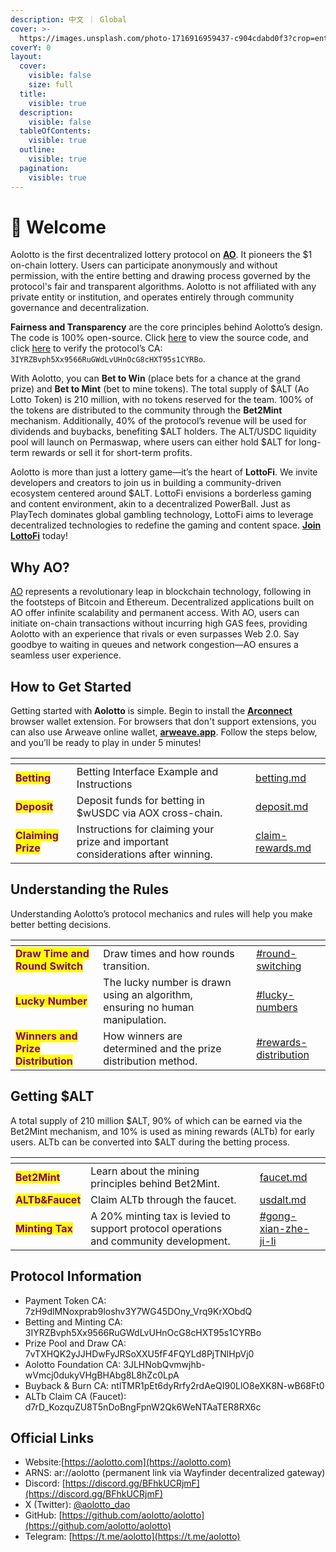 ```yaml
---
description: 中文 ｜ Global
cover: >-
  https://images.unsplash.com/photo-1716916959437-c904cdabd0f3?crop=entropy&cs=srgb&fm=jpg&ixid=M3wxOTcwMjR8MHwxfHJhbmRvbXx8fHx8fHx8fDE3MjAzMjY3MzZ8&ixlib=rb-4.0.3&q=85
coverY: 0
layout:
  cover:
    visible: false
    size: full
  title:
    visible: true
  description:
    visible: false
  tableOfContents:
    visible: true
  outline:
    visible: true
  pagination:
    visible: true
---
```


# 👏 Welcome

Aolotto is the first decentralized lottery protocol on [**AO**](https://ao.arweave.dev/). It pioneers the $1 on-chain lottery. Users can participate anonymously and without permission, with the entire betting and drawing process governed by the protocol's fair and transparent algorithms. Aolotto is not affiliated with any private entity or institution, and operates entirely through community governance and decentralization.

**Fairness and Transparency** are the core principles behind Aolotto’s design. The code is 100% open-source. Click [here](https://github.com/aolotto/protocols) to view the source code, and click [here](https://www.ao.link/#/entity/3IYRZBvph5Xx9566RuGWdLvUHnOcG8cHXT95s1CYRBo) to verify the protocol’s CA: `3IYRZBvph5Xx9566RuGWdLvUHnOcG8cHXT95s1CYRBo`.

With Aolotto, you can **Bet to Win** (place bets for a chance at the grand prize) and **Bet to Mint** (bet to mine tokens). The total supply of $ALT (Ao Lotto Token) is 210 million, with no tokens reserved for the team. 100% of the tokens are distributed to the community through the **Bet2Mint** mechanism. Additionally, 40% of the protocol’s revenue will be used for dividends and buybacks, benefiting $ALT holders. The ALT/USDC liquidity pool will launch on Permaswap, where users can either hold $ALT for long-term rewards or sell it for short-term profits.

Aolotto is more than just a lottery game—it’s the heart of **LottoFi**. We invite developers and creators to join us in building a community-driven ecosystem centered around $ALT. LottoFi envisions a borderless gaming and content environment, akin to a decentralized PowerBall. Just as PlayTech dominates global gambling technology, LottoFi aims to leverage decentralized technologies to redefine the gaming and content space. [**Join LottoFi**](https://docs.aolotto.com/cn/lottofi) today!

## Why AO?

[AO](https://ao.arweave.dev/) represents a revolutionary leap in blockchain technology, following in the footsteps of Bitcoin and Ethereum. Decentralized applications built on AO offer infinite scalability and permanent access. With AO, users can initiate on-chain transactions without incurring high GAS fees, providing Aolotto with an experience that rivals or even surpasses Web 2.0. Say goodbye to waiting in queues and network congestion—AO ensures a seamless user experience.

## How to Get Started

Getting started with **Aolotto** is simple. Begin to install the [**Arconnect**](https://www.arconnect.io/) browser wallet extension. For browsers that don't support extensions, you can also use Arweave online wallet, [**arweave.app**](https://arweave.app/wallet/0/tx-list). Follow the steps below, and you’ll be ready to play in under 5 minutes!

<table data-view="cards"><thead><tr><th></th><th></th><th></th><th data-hidden data-card-target data-type="content-ref"></th></tr></thead><tbody><tr><td><mark style="color:purple;"><strong>Betting</strong></mark></td><td>Betting Interface Example and Instructions</td><td></td><td><a href="betting.md">betting.md</a></td></tr><tr><td><mark style="color:purple;"><strong>Deposit</strong></mark></td><td>Deposit funds for betting in $wUSDC via AOX cross-chain.</td><td></td><td><a href="deposit.md">deposit.md</a></td></tr><tr><td><mark style="color:purple;"><strong>Claiming Prize</strong></mark></td><td>Instructions for claiming your prize and important considerations after winning.</td><td></td><td><a href="claim-rewards.md">claim-rewards.md</a></td></tr></tbody></table>

## Understanding the Rules

Understanding Aolotto’s protocol mechanics and rules will help you make better betting decisions.

<table data-view="cards"><thead><tr><th></th><th></th><th></th><th data-hidden data-card-target data-type="content-ref"></th></tr></thead><tbody><tr><td><mark style="color:purple;"><strong>Draw Time and Round Switch</strong></mark></td><td>Draw times and how rounds transition.</td><td></td><td><a href="drawing-and-prizes.md#round-switching">#round-switching</a></td></tr><tr><td><mark style="color:purple;"><strong>Lucky Number</strong></mark></td><td>The lucky number is drawn using an algorithm, ensuring no human manipulation.</td><td></td><td><a href="drawing-and-prizes.md#lucky-numbers">#lucky-numbers</a></td></tr><tr><td><mark style="color:purple;"><strong>Winners and Prize Distribution</strong></mark></td><td>How winners are determined and the prize distribution method.</td><td></td><td><a href="drawing-and-prizes.md#rewards-distribution">#rewards-distribution</a></td></tr></tbody></table>

## Getting $ALT

A total supply of 210 million $ALT, 90% of which can be earned via the Bet2Mint mechanism, and 10% is used as mining rewards (ALTb) for early users. ALTb can be converted into $ALT during the betting process.

<table data-view="cards"><thead><tr><th></th><th></th><th></th><th data-hidden data-card-target data-type="content-ref"></th></tr></thead><tbody><tr><td><mark style="color:purple;"><strong>Bet2Mint</strong></mark></td><td>Learn about the mining principles behind Bet2Mint.</td><td></td><td><a href="faucet.md">faucet.md</a></td></tr><tr><td><mark style="color:purple;"><strong>ALTb&#x26;Faucet</strong></mark></td><td>Claim ALTb through the faucet.</td><td></td><td><a href="usdalt.md">usdalt.md</a></td></tr><tr><td><mark style="color:purple;"><strong>Minting Tax</strong></mark></td><td>A 20% minting tax is levied to support protocol operations and community development.</td><td></td><td><a href="usdalt.md#gong-xian-zhe-ji-li">#gong-xian-zhe-ji-li</a></td></tr></tbody></table>

## **Protocol Information**

* Payment Token CA: 7zH9dlMNoxprab9loshv3Y7WG45DOny\_Vrq9KrXObdQ
* Betting and Minting CA: 3IYRZBvph5Xx9566RuGWdLvUHnOcG8cHXT95s1CYRBo
* Prize Pool and Draw CA: 7vTXHQK2yJJHDwFyJRSoXXU5fF4FQYLd8PjTNlHpVj0
* Aolotto Foundation CA: 3JLHNobQvmwjhb-wVmcj0dukyVHgBHAbg8L8hZc0LpA
* Buyback & Burn CA: ntlTMR1pEt6dyRrfy2rdAeQI90LlO8eXK8N-wB68Ft0
* ALTb Claim CA (Faucet): d7rD\_KozquZU8T5nDoBngFpnW2Qk6WeNTAaTER8RX6c

## **Official Links**

* Website:[https://aolotto.com](https://aolotto.com)
* ARNS: ar://aolotto (permanent link via Wayfinder decentralized gateway)
* Discord: [https://discord.gg/BFhkUCRjmF](https://discord.gg/BFhkUCRjmF)
* X (Twitter): [@aolotto\_dao](https://twitter.com/aolotto_dao)
* GitHub: [https://github.com/aolotto/aolotto](https://github.com/aolotto/aolotto)
* Telegram: [https://t.me/aolotto](https://t.me/aolotto)

